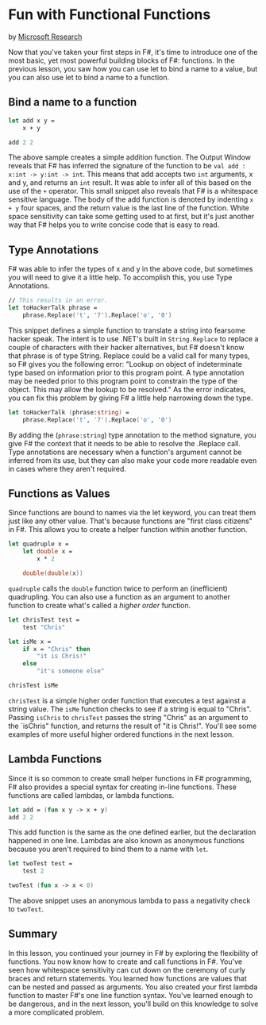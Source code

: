 # Fun with Functional Functions
by [Microsoft Research](https://www.microsoft.com/en-us/research/)

Now that you've taken your first steps in F#, it's time to introduce one of the most basic, yet most powerful building blocks of F#: functions. In the previous lesson, you saw how you can use let to bind a name to a value, but you can also use let to bind a name to a function.

## Bind a name to a function

```fsharp
let add x y =
    x + y

add 2 2
```

The above sample creates a simple addition function. The Output Window reveals that F# has inferred the signature of the function to be `val add : x:int -> y:int -> int`. This means that add accepts two `int` arguments, x and y, and returns an `int` result. It was able to infer all of this based on the use of the `+` operator. This small snippet also reveals that F# is a whitespace sensitive language. The body of the add function is denoted by indenting `x + y` four spaces, and the return value is the last line of the function. White space sensitivity can take some getting used to at first, but it's just another way that F# helps you to write concise code that is easy to read.

## Type Annotations
F# was able to infer the types of x and y in the above code, but sometimes you will need to give it a little help. To accomplish this, you use Type Annotations.

```fsharp
// This results in an error.
let toHackerTalk phrase =
    phrase.Replace('t', '7').Replace('o', '0')
```

This snippet defines a simple function to translate a string into fearsome hacker speak. The intent is to use .NET's built in `String.Replace` to replace a couple of characters with their hacker alternatives, but F# doesn't know that phrase is of type String. Replace could be a valid call for many types, so F# gives you the following error: "Lookup on object of indeterminate type based on information prior to this program point. A type annotation may be needed prior to this program point to constrain the type of the object. This may allow the lookup to be resolved." As the error indicates, you can fix this problem by giving F# a little help narrowing down the type.

```fsharp
let toHackerTalk (phrase:string) =
    phrase.Replace('t', '7').Replace('o', '0')
```

By adding the (`phrase:string`) type annotation to the method signature, you give F# the context that it needs to be able to resolve the .Replace call. Type annotations are necessary when a function's argument cannot be inferred from its use, but they can also make your code more readable even in cases where they aren't required.

## Functions as Values
Since functions are bound to names via the let keyword, you can treat them just like any other value. That's because functions are "first class citizens" in F#. This allows you to create a helper function within another function.

```fsharp
let quadruple x =    
    let double x =
        x * 2

    double(double(x))
```

`quadruple` calls the `double` function twice to perform an (inefficient) quadrupling.
You can also use a function as an argument to another function to create what's called a *higher order* function.

```fsharp
let chrisTest test =
    test "Chris"

let isMe x =
    if x = "Chris" then
        "it is Chris!"
    else
        "it's someone else"

chrisTest isMe
```

`chrisTest` is a simple higher order function that executes a test against a string value. The `isMe` function checks to see if a string is equal to "Chris". Passing `isChris` to `chrisTest` passes the string "Chris" as an argument to the `isChris" function, and returns the result of "it is Chris!". You'll see some examples of more useful higher ordered functions in the next lesson.

## Lambda Functions
Since it is so common to create small helper functions in F# programming, F# also provides a special syntax for creating in-line functions. These functions are called lambdas, or lambda functions.

```fsharp
let add = (fun x y -> x + y)
add 2 2
```

This add function is the same as the one defined earlier, but the declaration happened in one line. Lambdas are also known as anonymous functions because you aren't required to bind them to a name with `let`.
```fsharp
let twoTest test =
    test 2

twoTest (fun x -> x < 0)
```

The above snippet uses an anonymous lambda to pass a negativity check to `twoTest`.

## Summary
In this lesson, you continued your journey in F# by exploring the flexibility of functions. You now know how to create and call functions in F#. You've seen how whitespace sensitivity can cut down on the ceremony of curly braces and return statements. You learned how functions are values that can be nested and passed as arguments. You also created your first lambda function to master F#'s one line function syntax. You've learned enough to be dangerous, and in the next lesson, you'll build on this knowledge to solve a more complicated problem.
